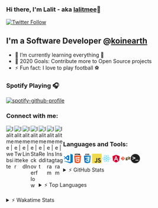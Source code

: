 ### Hi there, I'm Lalit - aka [lalitmee][website]👋

[![Twitter Follow](https://img.shields.io/twitter/follow/lalitmee?color=1DA1F2&logo=twitter&style=for-the-badge)](https://twitter.com/intent/follow?original_referer=https%3A%2F%2Fgithub.com%2Flalitmee&screen_name=lalitmee)

## I'm a Software Developer @[koinearth](https://github.com/koinearth)

- 🌱 I’m currently learning everything 🤣
- 🥅 2020 Goals: Contribute more to Open Source projects
- ⚡ Fun fact: I love to play football ⚽

### Spotify Playing 🎧

[![spotify-github-profile](https://spotify-github-profile.vercel.app/api/view?uid=lkmee&cover_image=true&theme=novatorem)](https://spotify-github-profile.vercel.app/api/view?uid=lkmee&redirect=true)

### Connect with me:

[<img align="left" alt="lalitmee | website" width="22px" src="https://img.icons8.com/fluent/96/000000/domain.png" />][website]
[<img align="left" alt="lalitmee | Twitter" width="22px" src="https://img.icons8.com/color/96/000000/twitter-squared.png" />][twitter]
[<img align="left" alt="lalitmee | LinkedIn" width="22px" src="https://img.icons8.com/color/96/000000/linkedin.png" />][linkedin]
[<img align="left" alt="lalitmee | Stackoverflow" width="22px" src="https://img.icons8.com/color/96/000000/stackoverflow.png" />][stackoverflow]
[<img align="left" alt="lalitmee | Reddit" width="22px" src="https://img.icons8.com/color/96/000000/reddit.png" />][reddit]
[<img align="left" alt="lalitmee | Instagram" width="22px" src="https://img.icons8.com/color/96/000000/instagram-new.png" />][instagram]
[<img align="left" alt="lalitmee | Instagram" width="22px" src="https://img.icons8.com/color/96/000000/facebook.png" />][facebook]

<br />

### Languages and Tools:

<img align="left" alt="Visual Studio Code" width="26px" src="https://raw.githubusercontent.com/github/explore/80688e429a7d4ef2fca1e82350fe8e3517d3494d/topics/visual-studio-code/visual-studio-code.png" />
<img align="left" alt="HTML5" width="26px" src="https://raw.githubusercontent.com/github/explore/80688e429a7d4ef2fca1e82350fe8e3517d3494d/topics/html/html.png" />
<img align="left" alt="CSS3" width="26px" src="https://raw.githubusercontent.com/github/explore/80688e429a7d4ef2fca1e82350fe8e3517d3494d/topics/css/css.png" />
<img align="left" alt="JavaScript" width="26px" src="https://raw.githubusercontent.com/github/explore/80688e429a7d4ef2fca1e82350fe8e3517d3494d/topics/javascript/javascript.png" />
<img align="left" alt="React" width="26px" src="https://raw.githubusercontent.com/github/explore/80688e429a7d4ef2fca1e82350fe8e3517d3494d/topics/react/react.png" />
<img align="left" alt="Angular" width="26px" src="https://raw.githubusercontent.com/github/explore/80688e429a7d4ef2fca1e82350fe8e3517d3494d/topics/angular/angular.png" />
<img align="left" alt="Git" width="26px" src="https://raw.githubusercontent.com/github/explore/80688e429a7d4ef2fca1e82350fe8e3517d3494d/topics/git/git.png" />
<img align="left" alt="Terminal" width="26px" src="https://raw.githubusercontent.com/github/explore/80688e429a7d4ef2fca1e82350fe8e3517d3494d/topics/terminal/terminal.png" />

<br />
<br />

<details>
  <summary>⚡ GitHub Stats</summary>

  <img alt="lalitmee's GitHub Stats" src="https://github-readme-stats.codestackr.vercel.app/api?username=lalitmee&count_private=true&show_icons=true&hide_border=true" />

</details>

<br />

<details>
  <summary>⚡ Top Languages</summary>

  <img alt="lalitmee's GitHub Stats" src="https://github-readme-stats.vercel.app/api/top-langs/?username=lalitmee&hide=emacs_lisp&layout=compact" />

</details>

<br />

<details>
  <summary>⚡ Wakatime Stats</summary>

  <img alt="lalitmee's Wakatime Stats" src="https://github-readme-stats.vercel.app/api/wakatime?username=lalitmee" />

</details>

[konearth]: https://github.com/koinearth
[website]: https://lalitmee.github.io/portfolio
[twitter]: https://twitter.com/lalitmee
[instagram]: https://instagram.com/lalitmee
[linkedin]: https://linkedin.com/in/lalitmee
[stackoverflow]: https://stackoverflow.com/users/4515657/lalit-kumar
[facebook]: https://www.facebook.com/iamlalitmee
[reddit]: https://www.reddit.com/user/lalitmee

